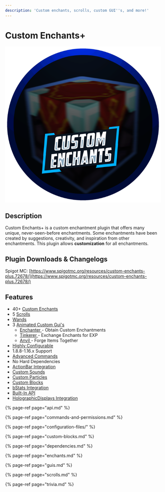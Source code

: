 ```yaml
---
description: 'Custom enchants, scrolls, custom GUI''s, and more!'
---
```


# Custom Enchants+

![](../../.gitbook/assets/customenchantsplusnew.png)

## Description

Custom Enchants+ is a custom enchantment plugin that offers many unique, never-seen-before enchantments. Some enchantments have been created by suggestions, creativity, and inspiration from other enchantments. This plugin allows **customization** for all enchantments.  


## Plugin Downloads & Changelogs

Spigot MC: [https://www.spigotmc.org/resources/custom-enchants-plus.72678/](https://www.spigotmc.org/resources/custom-enchants-plus.72678/)

## Features

* 40+ [Custom Enchants](enchants.md)
* 5 [Scrolls](scrolls.md)
* [Wands](wands.md)
* 3 [Animated Custom Gui's](guis.md)
  * [Enchanter ](guis.md#the-enchanter)- Obtain Custom Enchantments
  * [Tinkerer ](guis.md#the-tinkerer)- Exchange Enchants for EXP
  * [Anvil ](guis.md#the-anvil)- Forge Items Together
* [Highly Configurable](configuration-files/)
* 1.8.8-1.16.x Support
* [Advanced Commands](commands-and-permissions.md)
* No Hard Dependencies
* [ActionBar Integration](trivia.md#actionbar)
* [Custom Sounds](trivia.md#sounds-and-particles)
* [Custom Particles](trivia.md#sounds-and-particles)
* [Custom Blocks](custom-blocks.md)
* [bStats Integration](trivia.md#bstats)
* [Built-In API](api.md)
* [HolographicDisplays Integration](dependencies.md#holographicdisplays)



{% page-ref page="api.md" %}

{% page-ref page="commands-and-permissions.md" %}

{% page-ref page="configuration-files/" %}

{% page-ref page="custom-blocks.md" %}

{% page-ref page="dependencies.md" %}

{% page-ref page="enchants.md" %}

{% page-ref page="guis.md" %}

{% page-ref page="scrolls.md" %}

{% page-ref page="trivia.md" %}

